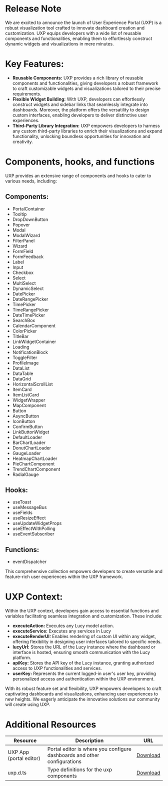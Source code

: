 # Release Note

We are excited to announce the launch of User Experience Portal (UXP) is a robust visualization tool crafted to innovate dashboard creation and customization. UXP equips developers with a wide list of reusable components and functionalities, enabling them to effortlessly construct dynamic widgets and visualizations in mere minutes.

# Key Features:

* **Reusable Components:** UXP provides a rich library of reusable components and functionalities, giving developers a robust framework to craft customizable widgets and visualizations tailored to their precise requirements.
* **Flexible Widget Building:** With UXP, developers can effortlessly construct widgets and sidebar links that seamlessly integrate into dashboards. Moreover, the platform offers the versatility to design custom interfaces, enabling developers to deliver distinctive user experiences.
* **Third-Party Library Integration:** UXP empowers developers to harness any custom third-party libraries to enrich their visualizations and expand functionality, unlocking boundless opportunities for innovation and creativity.

# Components, hooks, and functions

UXP provides an extensive range of components and hooks to cater to various needs, including:

## Components:

* PortalContainer
* Tooltip
* DropDownButton
* Popover
* Modal
* ModalWizard
* FilterPanel
* Wizard
* FormField
* FormFeedback
* Label
* Input
* Checkbox
* Select
* MultiSelect
* DynamicSelect
* DatePicker
* DateRangePicker
* TimePicker
* TimeRangePicker
* DateTimePicker
* SearchBox
* CalendarComponent
* ColorPicker
* TitleBar
* LinkWidgetContainer
* Loading
* NotificationBlock
* ToggleFilter
* ProfileImage
* DataList
* DataTable
* DataGrid
* HorizontalScrollList
* ItemCard
* ItemListCard
* WidgetWrapper
* MapComponent
* Button
* AsyncButton
* IconButton
* ConfirmButton
* LinkButtonWidget
* DefaultLoader
* BarChartLoader
* DonutChartLoader
* GaugeLoader
* HeatmapChartLoader
* PieChartComponent
* TrendChartComponent
* RadialGauge

## Hooks:

* useToast
* useMessageBus
* useFields
* useResizeEffect
* useUpdateWidgetProps
* useEffectWithPolling
* useEventSubscriber

## Functions:

* eventDispatcher

This comprehensive collection empowers developers to create versatile and feature-rich user experiences within the UXP framework.

# UXP Context:

Within the UXP context, developers gain access to essential functions and variables facilitating seamless integration and customization. These include:

* **executeAction:** Executes any Lucy model action.
* **executeService:** Executes any services in Lucy
* **executeRenderUI:** Enables rendering of custom UI within any widget, offering flexibility in designing user interfaces tailored to specific needs.
* **lucyUrl:** Stores the URL of the Lucy instance where the dashboard or interface is hosted, ensuring smooth communication with the Lucy platform.
* **apiKey:** Stores the API key of the Lucy instance, granting authorized access to UXP functionalities and services.
* **userKey:** Represents the current logged-in user's user key, providing personalized access and authentication within the UXP environment.

With its robust feature set and flexibility, UXP empowers developers to craft captivating dashboards and visualizations, enhancing user experiences to new heights. We eagerly anticipate the innovative solutions our community will create using UXP.

# Additional Resources 

| Resource | Description | URL |
|---|---|---|
|UXP App (portal editor)| Portal editor is where you configure dashboards and other configurations| [Download](http://source.iviva.com/iviva-platform/uxp/-/tree/release/v1.0.0) |
|uxp.d.ts|Type definitions for the uxp components|[Download](https://uxp.s3.amazonaws.com/dist/client/v1.0.0s/uxp.d.ts)|
